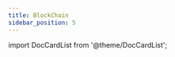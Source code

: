 ```yaml
---
title: BlockChain
sidebar_position: 5
---
```


import DocCardList from '@theme/DocCardList';

<DocCardList />
